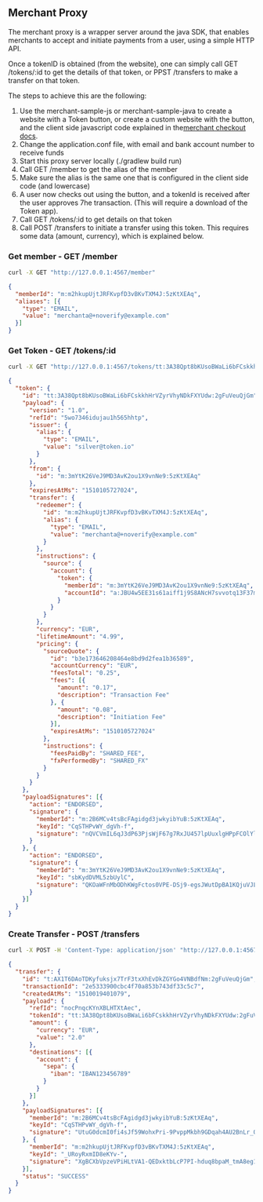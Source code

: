 ## Merchant Proxy

The merchant proxy is a wrapper server around the java SDK, that enables
merchants to accept and initiate payments from a user, using a simple HTTP API.

Once a tokenID is obtained (from the website), one can simply call GET /tokens/:id to 
get the details of that token, or PPST /transfers to make a transfer on that token.

The steps to achieve this are the following:
1. Use the merchant-sample-js or merchant-sample-java to create a website with a Token
button, or create a custom website with the button, and the client side javascript code
explained in the[merchant checkout docs](https://developer.token.io/merchant-checkout/).
2. Change the application.conf file, with email and bank account number to receive funds
3. Start this proxy server locally (./gradlew build run)
4. Call GET /member to get the alias of the member
5. Make sure the alias is the same one that is configured in the client side code (and lowercase)
6. A user now checks out using the button, and a tokenId is received after the user approves
7he transaction. (This will require a download of the Token app).
8. Call GET /tokens/:id to get details on that token
9. Call POST /transfers to initiate a transfer using this token. This requires some data (amount, currency), which is explained below. 


### Get member -  GET /member
```bash
curl -X GET "http://127.0.0.1:4567/member"
```

```json
{
  "memberId": "m:m2hkupUjtJRFKvpfD3vBKvTXM4J:5zKtXEAq",
  "aliases": [{
    "type": "EMAIL",
    "value": "merchanta@+noverify@example.com"
  }]
}
```

###  Get Token - GET /tokens/:id
```bash
curl -X GET "http://127.0.0.1:4567/tokens/tt:3A38Qpt8bKUsoBWaLi6bFCskkhHrVZyrVhyNDkFXYUdw:2gFuVeuQjGm"
```

```json
{
  "token": {
    "id": "tt:3A38Qpt8bKUsoBWaLi6bFCskkhHrVZyrVhyNDkFXYUdw:2gFuVeuQjGm",
    "payload": {
      "version": "1.0",
      "refId": "5wo7346idujau1h565hhtp",
      "issuer": {
        "alias": {
          "type": "EMAIL",
          "value": "silver@token.io"
        }
      },
      "from": {
        "id": "m:3mYtK26VeJ9MD3AvK2ou1X9vnNe9:5zKtXEAq"
      },
      "expiresAtMs": "1510105727024",
      "transfer": {
        "redeemer": {
          "id": "m:m2hkupUjtJRFKvpfD3vBKvTXM4J:5zKtXEAq",
          "alias": {
            "type": "EMAIL",
            "value": "merchanta@+noverify@example.com"
          }
        },
        "instructions": {
          "source": {
            "account": {
              "token": {
                "memberId": "m:3mYtK26VeJ9MD3AvK2ou1X9vnNe9:5zKtXEAq",
                "accountId": "a:JBU4w5EE31s61aiff1j9S8ANcH7svvotq13F37mAjrz:2gFuVeuQjGm"
              }
            }
          }
        },
        "currency": "EUR",
        "lifetimeAmount": "4.99",
        "pricing": {
          "sourceQuote": {
            "id": "b3e173646208464e8bd9d2fea1b36589",
            "accountCurrency": "EUR",
            "feesTotal": "0.25",
            "fees": [{
              "amount": "0.17",
              "description": "Transaction Fee"
            }, {
              "amount": "0.08",
              "description": "Initiation Fee"
            }],
            "expiresAtMs": "1510105727024"
          },
          "instructions": {
            "feesPaidBy": "SHARED_FEE",
            "fxPerformedBy": "SHARED_FX"
          }
        }
      }
    },
    "payloadSignatures": [{
      "action": "ENDORSED",
      "signature": {
        "memberId": "m:2B6MCv4tsBcFAgidgd3jwkyibYuB:5zKtXEAq",
        "keyId": "CqSTHPvWY_dgVh-f",
        "signature": "nQVCVmIL6qJ3dP63PjsWjF67g7RxJU457lpUuxlgHPpFCOlYlain0WC6fop-Lm_hXKAj-bRNyiCS-Mob6ERpBQ"
      }
    }, {
      "action": "ENDORSED",
      "signature": {
        "memberId": "m:3mYtK26VeJ9MD3AvK2ou1X9vnNe9:5zKtXEAq",
        "keyId": "sbKydDVML5zbUylC",
        "signature": "QKOaWFnMbODhKWgFctos0VPE-DSj9-egsJWutDpBA1KQjuVJLAeoOzNAAEcXGlNf9pTnSkRCcdC53OqT8fK1AA"
      }
    }]
  }
}
```

### Create Transfer - POST /transfers
```bash
curl -X POST -H 'Content-Type: application/json' "http://127.0.0.1:4567/transfers" -d '{amount:2, currency:"EUR", tokenId:"tt:3A38Qpt8bKUsoBWaLi6bFCskkhHrVZyrVhyNDkFXYUdw:2gFuVeuQjGm"}'
```

```json
{
  "transfer": {
    "id": "t:AX1T6DAoTDKyfuksjx7TrF3txXhEvDkZGYGo4VNBdfNm:2gFuVeuQjGm",
    "transactionId": "2e5333900cbc4f70a853b743df33c5c7",
    "createdAtMs": "1510019401079",
    "payload": {
      "refId": "nocPnqcKYnXBLHTXtAec",
      "tokenId": "tt:3A38Qpt8bKUsoBWaLi6bFCskkhHrVZyrVhyNDkFXYUdw:2gFuVeuQjGm",
      "amount": {
        "currency": "EUR",
        "value": "2.0"
      },
      "destinations": [{
        "account": {
          "sepa": {
            "iban": "IBAN123456789"
          }
        }
      }]
    },
    "payloadSignatures": [{
      "memberId": "m:2B6MCv4tsBcFAgidgd3jwkyibYuB:5zKtXEAq",
      "keyId": "CqSTHPvWY_dgVh-f",
      "signature": "UtuG0dcmI0fi4sJf59WohxPri-9PvppMkbh9GDqah4AU2BnLr_OAu8Z14Qjb97yqPRTmI-EIJ5BGYyM9N-GPAA"
    }, {
      "memberId": "m:m2hkupUjtJRFKvpfD3vBKvTXM4J:5zKtXEAq",
      "keyId": "_URoyRxmID8eKYv-",
      "signature": "XgBCXbVpzeVPiHLtVA1-QEDxktbLcP7PI-hduq8bpaM_tmA8eg1s8g4Z0rsLZn9Uyvq3Wfs3MN_LR3C8wc_EAg"
    }],
    "status": "SUCCESS"
  }
}
```


